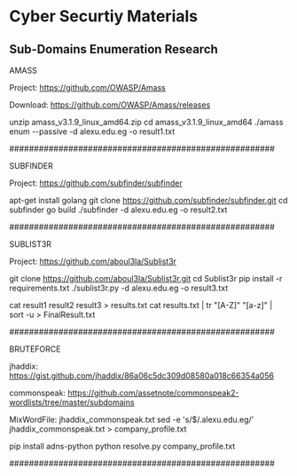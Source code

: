 # Cyber Securtiy Materials
## Sub-Domains Enumeration Research

AMASS

Project: https://github.com/OWASP/Amass

Download: https://github.com/OWASP/Amass/releases

unzip amass_v3.1.9_linux_amd64.zip
cd amass_v3.1.9_linux_amd64
./amass enum --passive -d alexu.edu.eg -o result1.txt

######################################################

SUBFINDER

Project: https://github.com/subfinder/subfinder

apt-get install golang
git clone https://github.com/subfinder/subfinder.git
cd subfinder
go build
./subfinder -d alexu.edu.eg -o result2.txt

######################################################

SUBLIST3R

Project: https://github.com/aboul3la/Sublist3r

git clone https://github.com/aboul3la/Sublist3r.git
cd Sublist3r
pip install -r requirements.txt
./sublist3r.py -d alexu.edu.eg -o result3.txt

cat result1 result2 result3 > results.txt
cat results.txt | tr "[A-Z]" "[a-z]" | sort -u > FinalResult.txt

######################################################

BRUTEFORCE

jhaddix: https://gist.github.com/jhaddix/86a06c5dc309d08580a018c66354a056

commonspeak: https://github.com/assetnote/commonspeak2-wordlists/tree/master/subdomains

MixWordFile: jhaddix_commonspeak.txt
sed -e 's/$/.alexu.edu.eg/' jhaddix_commonspeak.txt > company_profile.txt

pip install adns-python
python resolve.py company_profile.txt

######################################################
